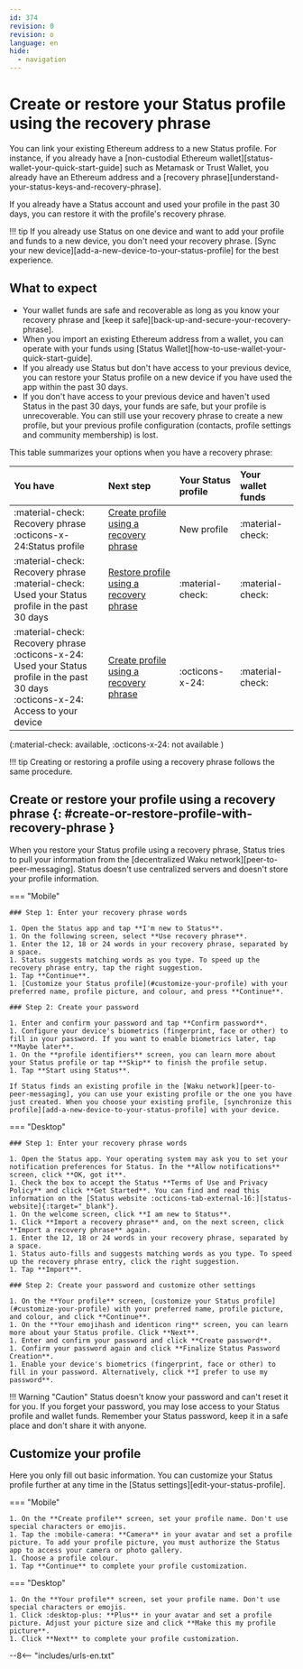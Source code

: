```yaml
---
id: 374
revision: 0
revision: o
language: en
hide:
  - navigation
---
```


# Create or restore your Status profile using the recovery phrase

You can link your existing Ethereum address to a new Status profile. For instance, if you already have a [non-custodial Ethereum wallet][status-wallet-your-quick-start-guide] such as Metamask or Trust Wallet, you already have an Ethereum address and a [recovery phrase][understand-your-status-keys-and-recovery-phrase].

If you already have a Status account and used your profile in the past 30 days, you can restore it with the profile's recovery phrase.

!!! tip
    If you already use Status on one device and want to add your profile and funds to a new device, you don't need your recovery phrase. [Sync your new device][add-a-new-device-to-your-status-profile] for the best experience.

## What to expect

- Your wallet funds are safe and recoverable as long as you know your recovery phrase and [keep it safe][back-up-and-secure-your-recovery-phrase].
- When you import an existing Ethereum address from a wallet, you can operate with your funds using [Status Wallet][how-to-use-wallet-your-quick-start-guide].
- If you already use Status but don't have access to your previous device, you can restore your Status profile on a new device if you have used the app within the past 30 days.
- If you don't have access to your previous device and haven't used Status in the past 30 days, your funds are safe, but your profile is unrecoverable. You can still use your recovery phrase to create a new profile, but your previous profile configuration (contacts, profile settings and community membership) is lost.

This table summarizes your options when you have a recovery phrase:

| You have | Next step | Your Status profile | Your wallet funds |
|:---|:---|:---|:---|
| :material-check: Recovery phrase</br>:octicons-x-24:Status profile | [Create profile using a recovery phrase](#create-or-restore-your-profile-using-a-recovery-phrase) | New profile | :material-check: |
| :material-check: Recovery phrase</br>:material-check: Used your Status profile in the past 30 days | [Restore profile using a recovery phrase](#create-or-restore-your-profile-using-a-recovery-phrase) | :material-check: | :material-check: 
| :material-check: Recovery phrase</br>:octicons-x-24: Used your Status profile in the past 30 days</br>:octicons-x-24: Access to your device | [Create profile using a recovery phrase](#create-or-restore-your-profile-using-a-recovery-phrase) | :octicons-x-24: | :material-check: |

(:material-check: available, :octicons-x-24: not available )

!!! tip
    Creating or restoring a profile using a recovery phrase follows the same procedure.

## Create or restore your profile using a recovery phrase {: #create-or-restore-profile-with-recovery-phrase }

When you restore your Status profile using a recovery phrase, Status tries to pull your information from the [decentralized Waku network][peer-to-peer-messaging]. Status doesn't use centralized servers and doesn't store your profile information.

=== "Mobile"

    ### Step 1: Enter your recovery phrase words

    1. Open the Status app and tap **I'm new to Status**.
    1. On the following screen, select **Use recovery phrase**.
    1. Enter the 12, 18 or 24 words in your recovery phrase, separated by a space.
    1. Status suggests matching words as you type. To speed up the recovery phrase entry, tap the right suggestion.
    1. Tap **Continue**.
    1. [Customize your Status profile](#customize-your-profile) with your preferred name, profile picture, and colour, and press **Continue**.

    ### Step 2: Create your password

    1. Enter and confirm your password and tap **Confirm password**.
    1. Configure your device's biometrics (fingerprint, face or other) to fill in your password. If you want to enable biometrics later, tap **Maybe later**.
    1. On the **profile identifiers** screen, you can learn more about your Status profile or tap **Skip** to finish the profile setup.
    1. Tap **Start using Status**.

    If Status finds an existing profile in the [Waku network][peer-to-peer-messaging], you can use your existing profile or the one you have just created. When you choose your existing profile, [synchronize this profile][add-a-new-device-to-your-status-profile] with your device.

=== "Desktop"

    ### Step 1: Enter your recovery phrase words

    1. Open the Status app. Your operating system may ask you to set your notification preferences for Status. In the **Allow notifications** screen, click **OK, got it**.
    1. Check the box to accept the Status **Terms of Use and Privacy Policy** and click **Get Started**. You can find and read this information on the [Status website :octicons-tab-external-16:][status-website]{:target="_blank"}.
    1. On the welcome screen, click **I am new to Status**.
    1. Click **Import a recovery phrase** and, on the next screen, click **Import a recovery phrase** again.
    1. Enter the 12, 18 or 24 words in your recovery phrase, separated by a space.
    1. Status auto-fills and suggests matching words as you type. To speed up the recovery phrase entry, click the right suggestion.
    1. Tap **Import**.

    ### Step 2: Create your password and customize other settings

    1. On the **Your profile** screen, [customize your Status profile](#customize-your-profile) with your preferred name, profile picture, and colour, and click **Continue**.
    1. On the **Your emojihash and identicon ring** screen, you can learn more about your Status profile. Click **Next**.
    1. Enter and confirm your password and click **Create password**.
    1. Confirm your password again and click **Finalize Status Password Creation**.
    1. Enable your device's biometrics (fingerprint, face or other) to fill in your password. Alternatively, click **I prefer to use my password**.

!!! Warning "Caution"
    Status doesn't know your password and can't reset it for you. If you forget your password, you may lose access to your Status profile and wallet funds. Remember your Status password, keep it in a safe place and don't share it with anyone.

## Customize your profile

Here you only fill out basic information. You can customize your Status profile further at any time in the [Status settings][edit-your-status-profile].

=== "Mobile"

    1. On the **Create profile** screen, set your profile name. Don't use special characters or emojis.
    1. Tap the :mobile-camera: **Camera** in your avatar and set a profile picture. To add your profile picture, you must authorize the Status app to access your camera or photo gallery.
    1. Choose a profile colour.
    1. Tap **Continue** to complete your profile customization. 

=== "Desktop"

    1. On the **Your profile** screen, set your profile name. Don't use special characters or emojis.
    1. Click :desktop-plus: **Plus** in your avatar and set a profile picture. Adjust your picture size and click **Make this my profile picture**.
    1. Click **Next** to complete your profile customization.

--8<-- "includes/urls-en.txt"
